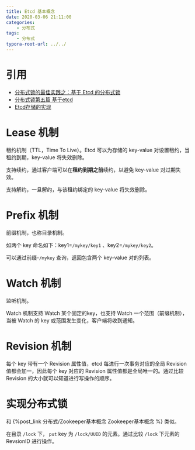 ```yaml
---
title: Etcd 基本概念
date: 2020-03-06 21:11:00
categories:
	- 分布式
tags:
	- 分布式
typora-root-url: ../../
---
```


# 引用

- [分布式锁的最佳实践之：基于 Etcd 的分布式锁](https://youyou-tech.com/2019/07/01/%E5%88%86%E5%B8%83%E5%BC%8F%E9%94%81%E7%9A%84%E6%9C%80%E4%BD%B3%E5%AE%9E%E8%B7%B5%E4%B9%8B%EF%BC%9A%E5%9F%BA%E4%BA%8EEtcd%E7%9A%84%E5%88%86%E5%B8%83/)
- [分布式锁第五篇 基于etcd](https://www.jianshu.com/p/7abfb83cfa08)
- [Etcd存储的实现](https://www.codedump.info/post/20181125-etcd-server/#revision概念)

# Lease 机制

租约机制（TTL，Time To Live）。Etcd 可以为存储的 key-value 对设置租约，当租约到期，key-value 将失效删除。

支持续约，通过客户端可以在**租约到期之前**续约，以避免 key-value 对过期失效。

支持解约，一旦解约，与该租约绑定的 key-value 将失效删除。

# Prefix 机制

前缀机制，也称目录机制。

如两个 key 命名如下：key1=`/mykey/key1` 、key2=`/mykey/key2`。

可以通过前缀-`/mykey` 查询，返回包含两个 key-value 对的列表。

# Watch 机制

监听机制。

Watch 机制支持 Watch 某个固定的key，也支持 Watch 一个范围（前缀机制），当被 Watch 的 key 或范围发生变化，客户端将收到通知。

# Revision 机制

每个 key 带有一个 Revision 属性值，etcd 每进行一次事务对应的全局 Revision 值都会加一，因此每个 key 对应的 Revision 属性值都是全局唯一的。通过比较 Revision 的大小就可以知道进行写操作的顺序。

# 实现分布式锁

和 {%post_link 分布式/Zookeeper基本概念 Zookeeper基本概念 %} 类似。

在目录 `/lock` 下， `put` key 为 `/lock/UUID` 的元素。通过比较 `/lock` 下元素的 RevsionID 进行操作。

